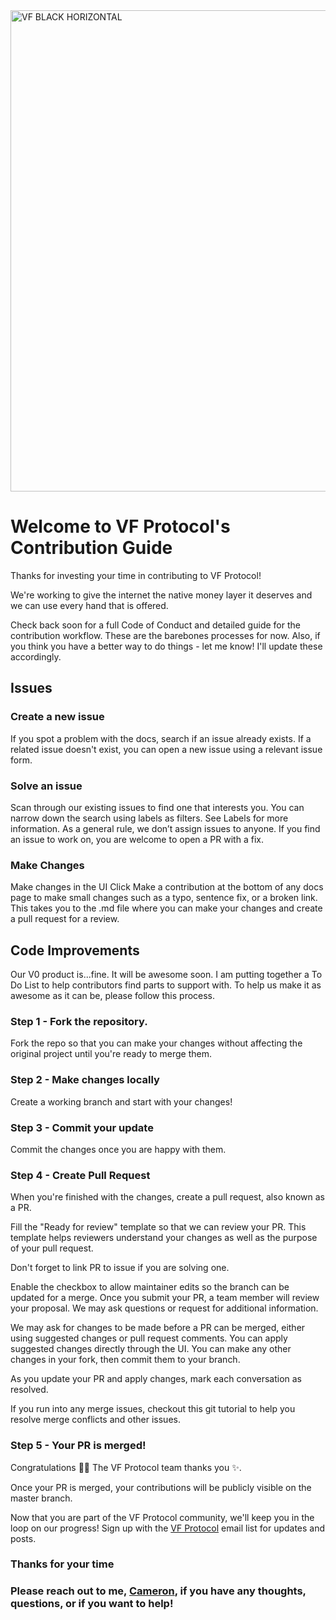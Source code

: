 <img width="770" alt="VF BLACK HORIZONTAL" src="https://user-images.githubusercontent.com/52431864/178358439-303ac43b-9f19-4c71-bbd9-06725ea6f13c.png">

# Welcome to VF Protocol's Contribution Guide

Thanks for investing your time in contributing to VF Protocol! 

We're working to give the internet the native money layer it deserves and we can use every hand that is offered.

Check back soon for a full Code of Conduct and detailed guide for the contribution workflow. These are the barebones processes for now. Also, if you think you have a better way to do things - let me know! I'll update these accordingly.


## Issues
### Create a new issue
If you spot a problem with the docs, search if an issue already exists. If a related issue doesn't exist, you can open a new issue using a relevant issue form.

### Solve an issue
Scan through our existing issues to find one that interests you. You can narrow down the search using labels as filters. See Labels for more information. As a general rule, we don’t assign issues to anyone. If you find an issue to work on, you are welcome to open a PR with a fix.

### Make Changes
Make changes in the UI
Click Make a contribution at the bottom of any docs page to make small changes such as a typo, sentence fix, or a broken link. This takes you to the .md file where you can make your changes and create a pull request for a review.


## Code Improvements
Our V0 product is...fine. It will be awesome soon. I am putting together a To Do List to help contributors find parts to support with. To help us make it as awesome as it can be, please follow this process.

### Step 1 - Fork the repository.
Fork the repo so that you can make your changes without affecting the original project until you're ready to merge them.

### Step 2 - Make changes locally
Create a working branch and start with your changes!

### Step 3 - Commit your update
Commit the changes once you are happy with them. 

### Step 4 - Create Pull Request
When you're finished with the changes, create a pull request, also known as a PR.

Fill the "Ready for review" template so that we can review your PR. This template helps reviewers understand your changes as well as the purpose of your pull request.

Don't forget to link PR to issue if you are solving one.

Enable the checkbox to allow maintainer edits so the branch can be updated for a merge. Once you submit your PR, a team member will review your proposal. We may ask questions or request for additional information.

We may ask for changes to be made before a PR can be merged, either using suggested changes or pull request comments. You can apply suggested changes directly through the UI. You can make any other changes in your fork, then commit them to your branch.

As you update your PR and apply changes, mark each conversation as resolved.

If you run into any merge issues, checkout this git tutorial to help you resolve merge conflicts and other issues.

### Step 5 - Your PR is merged!
Congratulations 🎉🎉 The VF Protocol team thanks you ✨.

Once your PR is merged, your contributions will be publicly visible on the master branch.



Now that you are part of the VF Protocol community, we'll keep you in the loop on our progress! Sign up with the [VF Protocol](https://vfprotocol.substack.com/) email list for updates and posts. 


### Thanks for your time 
### Please reach out to me, [Cameron](https://twitter.com/Frozenfire42), if you have any thoughts, questions, or if you want to help!
